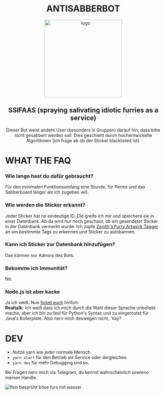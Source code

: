 <div style="text-align: center;">

# ANTISABBERBOT
<img src="https://zip.finnley.dev/r/pw6Q3w.jpg" alt="logo" width="250px">

## SSIFAAS (spraying salivating idiotic furries as a service)

Dieser Bot weist andere User (besonders in Gruppen) darauf hin, dass bitte nicht gesabbert werden soll. Dies geschieht durch hochentwickelte Algorithmen (ich frage ab ob der Sticker blacklisted ist).

</div>

# WHAT THE FAQ

### Wie lange hast du dafür gebraucht?
Für den minimalen Funktionsumfang eine Stunde, für Perms und das Sabberboard länger als ich zugeben will.

### Wie werden die Sticker erkannt?
Jeder Sticker hat ne eindeutige ID. Die greife ich mir und speichere sie in einer Datenbank. Ab da wird nur noch geschaut, ob ein gesendeter Sticker in der Datenbank vermerkt wurde.
Ich zapfe [Zenith's Furry Artwork Tagger](https://pawgge.rs/) an um bestimmte Tags zu erkennen und Sticker zu autobannen.

### Kann ich Sticker zur Datenbank hinzufügen?
Das können nur Admins des Bots.

### Bekomme ich Immunität?
Nö.

### Node.js ist aber kacke
Ja ich weiß. Nun [ficket euch](https://www.youtube.com/watch?v=BDYVanNI17E) hinfort.  
**Realtalk:** Ich weiß dass ich mich durch die Wahl dieser Sprache unbeliebt mache, aber ich bin zu faul für Python's Syntax und zu eingerostet für Java's Boilerplate. Also nerv mich deswegen nicht, 'kay?

# DEV
* Nutze yarn wie jeder normale Mensch
* `yarn start` für den Betrieb als Service oder dergleichen
* `yarn dev` für mehr Debugging und so.

Bei Fragen nerv mich via Telegram, du kennst wahrscheinlich sowieso meinen Handle.

![finn besprüht böse furs mit wasser](https://zip.finnley.dev/r/IK5SaW.png)